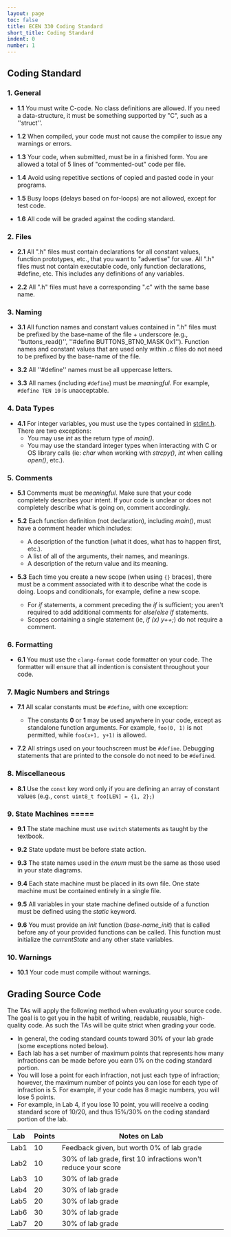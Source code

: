 ```yaml
---
layout: page
toc: false
title: ECEN 330 Coding Standard
short_title: Coding Standard
indent: 0
number: 1
---
```




## Coding Standard

### 1. General 

  * **1.1** You must write C-code. No class definitions are allowed. If you need a data-structure, it must be something supported by "C", such as a ''struct''.

  * **1.2** When compiled, your code must not cause the compiler to issue any warnings or errors. 

  * **1.3** Your code, when submitted, must be in a finished form. You are allowed a total of 5 lines of "commented-out" code per file.

  * **1.4** Avoid using repetitive sections of copied and pasted code in your programs.

  * **1.5** Busy loops (delays based on for-loops) are not allowed, except for test code.

  * **1.6** All code will be graded against the coding standard.


### 2. Files
  * **2.1** All ".h" files must contain declarations for all constant values, function prototypes, etc., that you want to "advertise" for use. All ".h" files must not contain executable code, only function declarations, #define, etc. This includes any definitions of any variables.

  * **2.2** All ".h" files must have a corresponding ".c" with the same base name.


### 3. Naming
  * **3.1** All function names and constant values contained in ".h" files must be prefixed by the base-name of the file + underscore (e.g., ''buttons_read()'', ''#define BUTTONS_BTN0_MASK 0x1''). Function names and constant values that are used only within .c files do not need to be prefixed by the base-name of the file.

  * **3.2** All ''#define'' names must be all uppercase letters.

  * **3.3** All names (including `#define`) must be *meaningful*. For example, `#define TEN 10` is unacceptable.


### 4. Data Types 
  * **4.1** For integer variables, you must use the types contained in [stdint.h](http://en.wikibooks.org/wiki/C_Programming/C_Reference/stdint.h). There are two exceptions:
    - You may use *int* as the return type of *main()*.
    - You may use the standard integer types when interacting with C or OS library calls (ie: *char* when working with *strcpy()*, *int* when calling *open()*, etc.).


### 5. Comments 
  * **5.1** Comments must be *meaningful*. Make sure that your code completely describes your intent. If your code is unclear or does not completely describe what is going on, comment accordingly.

  * **5.2** Each function definition (not declaration), including *main()*, must have a comment header which includes:
    - A description of the function (what it does, what has to happen first, etc.).
    - A list of all of the arguments, their names, and meanings.
    - A description of the return value and its meaning.

  * **5.3** Each time you create a new scope (when using `{}` braces), there must be a comment associated with it to describe what the code is doing. Loops and conditionals, for example, define a new scope. 
    - For *if* statements, a comment preceding the *if* is sufficient; you aren't required to add additional comments for *else*/*else if* statements. 
    - Scopes containing a single statement (ie, *if (x) y++;*) do not require a comment.


### 6. Formatting 
  * **6.1** You must use the `clang-format` code formatter on your code. The formatter will ensure that all indention is consistent throughout your code.


### 7. Magic Numbers and Strings 
  * **7.1** All scalar constants must be `#define`, with one exception: 
    * The constants **0** or **1** may be used anywhere in your code, except as standalone function arguments.  For example, `foo(0, 1)` is not permitted, while `foo(x+1, y+1)` is allowed.

  * **7.2** All strings used on your touchscreen must be `#define`. Debugging statements that are printed to the console do not need to be `#defined`.


### 8. Miscellaneous 
  * **8.1** Use the `const` key word only if you are defining an array of constant values (e.g., `const uint8_t foo[LEN] = {1, 2};`)


### 9. State Machines =====
  * **9.1** The state machine must use `switch` statements as taught by the textbook.

  * **9.2** State update must be before state action.

  * **9.3** The state names used in the *enum* must be the same as those used in your state diagrams.

  * **9.4** Each state machine must be placed in its own file. One state machine must be contained entirely in a single file.

  * **9.5** All variables in your state machine defined outside of a function must be defined using the *static* keyword.

  * **9.6** You must provide an *init* function (*base-name_init*) that is called before any of your provided functions can be called. This function must initialize the *currentState* and any other state variables.


### 10. Warnings 
  * **10.1** Your code must compile without warnings.


## Grading Source Code
The TAs will apply the following method  when evaluating your source code. The goal is to get you in the habit of writing, readable, reusable, high-quality code. As such the TAs will be quite strict when grading your code.
  * In general, the coding standard counts toward 30% of your lab grade (some exceptions noted below).
  * Each lab has a set number of maximum points that represents how many infractions can be made before you earn 0% on the coding standard portion.
  * You will lose a point for each infraction, not just each type of infraction; however, the maximum number of points you can lose for each type of infraction is 5.  For example, if your code has 8 magic numbers, you will lose 5 points. 
  * For example, in Lab 4, if you lose 10 point, you will receive a coding standard score of 10/20, and thus 15%/30% on the coding standard portion of the lab.
 

| Lab |  Points | Notes on Lab |
|-----|---------|--------------|
| Lab1 |  10 | Feedback given, but worth 0% of lab grade |
| Lab2 |  10 | 30% of lab grade, first 10 infractions won't reduce your score |
| Lab3 |  10 | 30% of lab grade |
| Lab4 |  20 | 30% of lab grade |
| Lab5 |  20 | 30% of lab grade |
| Lab6 |  30 | 30% of lab grade |
| Lab7 |  20 | 30% of lab grade | 